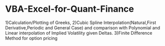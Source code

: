 # VBA-Excel-for-Quant-Finance
1)Calculation/Plotting of Greeks,
2)Cubic Spline Interpolation(Natural,First Derivative,Periodic and General Case) and comparison with Polynomial and Linear interpolation of Implied Volatility given Deltas.
3)Finite Difference Method for option pricing
